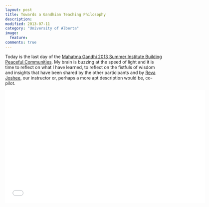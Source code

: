 ```yaml
---
layout: post
title: Towards a Gandhian Teaching Philosophy
description: 
modified: 2013-07-11
category: "University of Alberta"
image:
  feature: 
comments: true  
---
```

Today is the last day of the <a href="http://www.registrarsoffice.ualberta.ca/Spring-and-Summer-Studies/Available-Courses/Mahatma-Gandhi-2013-Summer-Institute.aspx">Mahatma Gandhi 2013 Summer Institute Building Peaceful Communities</a>. My brain is buzzing at the speed of light and it is time to reflect on what I have learned, to reflect on the fistfuls of wisdom and insights that have been shared by the other participants and by <a href="http://www.oise.utoronto.ca/lhae/Programs/Educational_Administration_/Faculty_Staff_/Faculty/Reva_Joshee.html">Reva Joshee</a>, our instructor or, perhaps a more apt description would be, co-pilot.

<iframe width="640" height="360" src="//www.youtube.com/embed/M2bSQcZbzBQ" frameborder="0" allowfullscreen></iframe>
